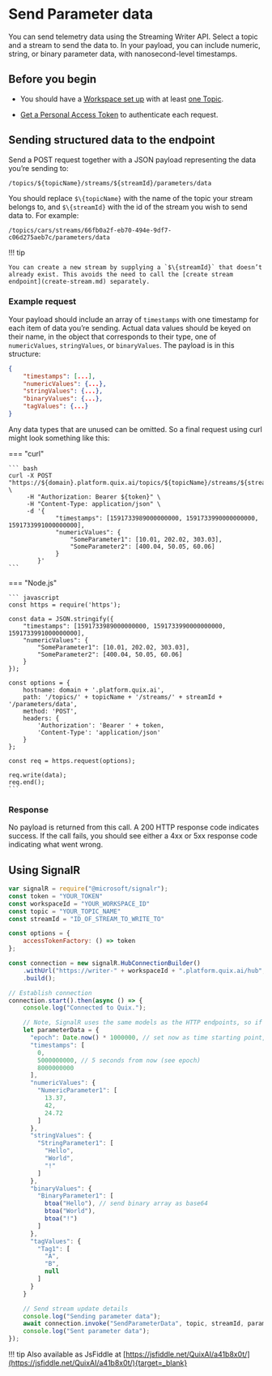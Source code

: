 # Send Parameter data

You can send telemetry data using the Streaming Writer API. Select a
topic and a stream to send the data to. In your payload, you can include
numeric, string, or binary parameter data, with nanosecond-level
timestamps.

## Before you begin

  - You should have a [Workspace set
    up](/platform/definitions.md#workspace) with at least [one
    Topic](/platform/definitions.md#topics).

  - [Get a Personal Access
    Token](authenticate.md) to authenticate each
    request.

## Sending structured data to the endpoint

Send a POST request together with a JSON payload representing the data
you’re sending to:

```
/topics/${topicName}/streams/${streamId}/parameters/data
```

You should replace `$\{topicName}` with the name of the topic your
stream belongs to, and `$\{streamId}` with the id of the stream you wish
to send data to. For example:

```
/topics/cars/streams/66fb0a2f-eb70-494e-9df7-c06d275aeb7c/parameters/data
```

!!! tip

	You can create a new stream by supplying a `$\{streamId}` that doesn’t already exist. This avoids the need to call the [create stream endpoint](create-stream.md) separately.

### Example request

Your payload should include an array of `timestamps` with one timestamp
for each item of data you’re sending. Actual data values should be keyed
on their name, in the object that corresponds to their type, one of
`numericValues`, `stringValues`, or `binaryValues`. The payload is in
this structure:

``` json
{
    "timestamps": [...],
    "numericValues": {...},
    "stringValues": {...},
    "binaryValues": {...},
    "tagValues": {...}
}
```

Any data types that are unused can be omitted. So a final request using
curl might look something like this:



=== "curl"
    
    ``` bash
    curl -X POST "https://${domain}.platform.quix.ai/topics/${topicName}/streams/${streamId}/parameters/data" \
         -H "Authorization: Bearer ${token}" \
         -H "Content-Type: application/json" \
         -d '{
                 "timestamps": [1591733989000000000, 1591733990000000000, 1591733991000000000],
                 "numericValues": {
                     "SomeParameter1": [10.01, 202.02, 303.03],
                     "SomeParameter2": [400.04, 50.05, 60.06]
                 }
            }'
    ```

=== "Node.js"
    
    ``` javascript
    const https = require('https');
    
    const data = JSON.stringify({
        "timestamps": [1591733989000000000, 1591733990000000000, 1591733991000000000],
        "numericValues": {
            "SomeParameter1": [10.01, 202.02, 303.03],
            "SomeParameter2": [400.04, 50.05, 60.06]
        }
    });
    
    const options = {
        hostname: domain + '.platform.quix.ai',
        path: '/topics/' + topicName + '/streams/' + streamId + '/parameters/data',
        method: 'POST',
        headers: {
            'Authorization': 'Bearer ' + token,
            'Content-Type': 'application/json'
        }
    };
    
    const req = https.request(options);
    
    req.write(data);
    req.end();
    ```



### Response

No payload is returned from this call. A 200 HTTP response code
indicates success. If the call fails, you should see either a 4xx or 5xx
response code indicating what went wrong.

## Using SignalR

``` javascript
var signalR = require("@microsoft/signalr");
const token = "YOUR_TOKEN"
const workspaceId = "YOUR_WORKSPACE_ID"
const topic = "YOUR_TOPIC_NAME"
const streamId = "ID_OF_STREAM_TO_WRITE_TO"

const options = {
    accessTokenFactory: () => token
};

const connection = new signalR.HubConnectionBuilder()
    .withUrl("https://writer-" + workspaceId + ".platform.quix.ai/hub", options)
    .build();

// Establish connection
connection.start().then(async () => {
    console.log("Connected to Quix.");

    // Note, SignalR uses the same models as the HTTP endpoints, so if in doubt, check HTTP endpoint samples or Swagger for model.
    let parameterData = {
      "epoch": Date.now() * 1000000, // set now as time starting point, in nanoseconds
      "timestamps": [
        0,
        5000000000, // 5 seconds from now (see epoch)
        8000000000
      ],
      "numericValues": {
        "NumericParameter1": [
          13.37,
          42,
          24.72
        ]
      },
      "stringValues": {
        "StringParameter1": [
          "Hello",
          "World",
          "!"
        ]
      },
      "binaryValues": {
        "BinaryParameter1": [
          btoa("Hello"), // send binary array as base64
          btoa("World"),
          btoa("!")
        ]
      },
      "tagValues": {
        "Tag1": [
          "A",
          "B",
          null
        ]
      }
    }

    // Send stream update details
    console.log("Sending parameter data");
    await connection.invoke("SendParameterData", topic, streamId, parameterData);
    console.log("Sent parameter data");
});
```
!!! tip 
	Also available as JsFiddle at [https://jsfiddle.net/QuixAI/a41b8x0t/](https://jsfiddle.net/QuixAI/a41b8x0t/){target=_blank}
